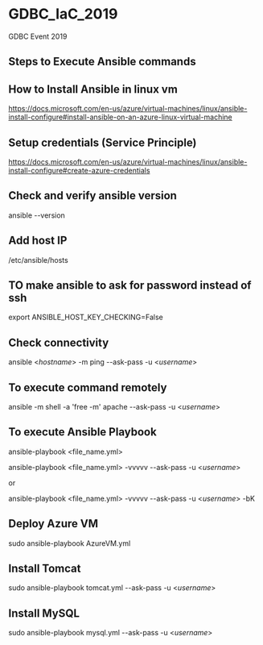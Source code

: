 # GDBC_IaC_2019
GDBC Event  2019 

## Steps to Execute Ansible commands

## How to Install Ansible in linux vm

https://docs.microsoft.com/en-us/azure/virtual-machines/linux/ansible-install-configure#install-ansible-on-an-azure-linux-virtual-machine

## Setup credentials (Service Principle)

https://docs.microsoft.com/en-us/azure/virtual-machines/linux/ansible-install-configure#create-azure-credentials

## Check and verify ansible version

ansible --version

## Add host IP
/etc/ansible/hosts

## TO make ansible to ask for password instead of ssh
export ANSIBLE_HOST_KEY_CHECKING=False

## Check connectivity

ansible <_hostname_> -m ping --ask-pass -u <_username_>

## To execute command remotely

ansible -m shell -a 'free -m' apache  --ask-pass -u <_username_>

## To execute Ansible Playbook

ansible-playbook <file_name.yml>


ansible-playbook <file_name.yml> -vvvvv  --ask-pass -u <_username_>

or

ansible-playbook <file_name.yml> -vvvvv --ask-pass -u <_username_>  -bK 


## Deploy Azure VM

sudo ansible-playbook AzureVM.yml

## Install Tomcat

sudo ansible-playbook tomcat.yml  --ask-pass -u <_username_>

## Install MySQL

sudo ansible-playbook mysql.yml  --ask-pass -u <_username_>
